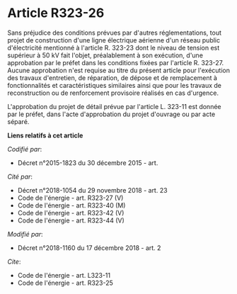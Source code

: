 # Article R323-26

Sans préjudice des conditions prévues par d'autres réglementations, tout projet de construction d'une ligne électrique
aérienne d'un réseau public d'électricité mentionné à l'article R. 323-23 dont le niveau de tension est supérieur à 50 kV
fait l'objet, préalablement à son exécution, d'une approbation par le préfet dans les conditions fixées par l'article R.
323-27. Aucune approbation n'est requise au titre du présent article pour l'exécution des travaux d'entretien, de réparation,
de dépose et de remplacement à fonctionnalités et caractéristiques similaires ainsi que pour les travaux de reconstruction ou
de renforcement provisoire réalisés en cas d'urgence.

L'approbation du projet de détail prévue par l'article L. 323-11 est donnée par le préfet, dans l'acte d'approbation du
projet d'ouvrage ou par acte séparé.

**Liens relatifs à cet article**

_Codifié par_:

  - Décret n°2015-1823 du 30 décembre 2015 - art.

_Cité par_:

  - Décret n°2018-1054 du 29 novembre 2018 - art. 23
  - Code de l'énergie - art. R323-27 (V)
  - Code de l'énergie - art. R323-40 (M)
  - Code de l'énergie - art. R323-42 (V)
  - Code de l'énergie - art. R323-44 (V)

_Modifié par_:

  - Décret n°2018-1160 du 17 décembre 2018 - art. 2

_Cite_:

  - Code de l'énergie - art. L323-11
  - Code de l'énergie - art. R323-25
